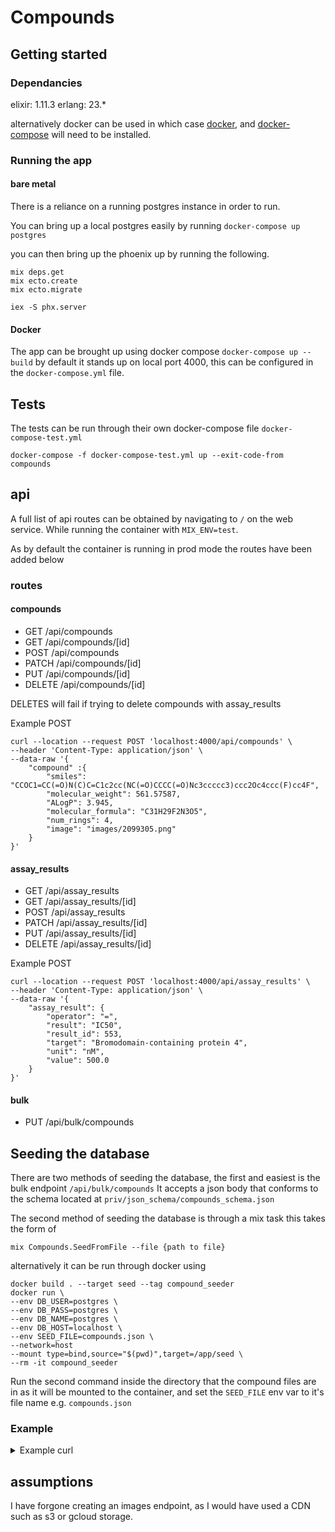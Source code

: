 # Compounds

## Getting started

### Dependancies

elixir: 1.11.3
erlang: 23.\*

alternatively docker can be used
in which case [docker](https://docs.docker.com/get-docker/), and [docker-compose](https://docs.docker.com/compose/install/) will need to be installed.

### Running the app

#### bare metal

There is a reliance on a running postgres instance in order to run.

You can bring up a local postgres easily by running `docker-compose up postgres`

you can then bring up the phoenix up by running the following.

```
mix deps.get
mix ecto.create
mix ecto.migrate

iex -S phx.server
```

#### Docker

The app can be brought up using docker compose `docker-compose up --build` by default it stands up on local port 4000, this can be configured in the `docker-compose.yml` file.

## Tests

The tests can be run through their own docker-compose file `docker-compose-test.yml`

```
docker-compose -f docker-compose-test.yml up --exit-code-from compounds
```

## api

A full list of api routes can be obtained by navigating to `/` on the web service. While running the container with `MIX_ENV=test`.

As by default the container is running in prod mode the routes have been added below

### routes
#### compounds

- GET /api/compounds
- GET /api/compounds/[id]
- POST /api/compounds
- PATCH /api/compounds/[id]
- PUT /api/compounds/[id]
- DELETE /api/compounds/[id] 

DELETES will fail if trying to delete compounds with assay_results

Example POST
```
curl --location --request POST 'localhost:4000/api/compounds' \
--header 'Content-Type: application/json' \
--data-raw '{
    "compound" :{
        "smiles": "CCOC1=CC(=O)N(C)C=C1c2cc(NC(=O)CCCC(=O)Nc3ccccc3)ccc2Oc4ccc(F)cc4F",
        "molecular_weight": 561.57587,
        "ALogP": 3.945,
        "molecular_formula": "C31H29F2N3O5",
        "num_rings": 4,
        "image": "images/2099305.png"
    }
}'
```

#### assay_results

- GET /api/assay_results
- GET /api/assay_results/[id]
- POST /api/assay_results
- PATCH /api/assay_results/[id]
- PUT /api/assay_results/[id]
- DELETE /api/assay_results/[id]

Example POST
```
curl --location --request POST 'localhost:4000/api/assay_results' \
--header 'Content-Type: application/json' \
--data-raw '{
    "assay_result": {
        "operator": "=",
        "result": "IC50",
        "result_id": 553,
        "target": "Bromodomain-containing protein 4",
        "unit": "nM",
        "value": 500.0
    }
}'
```

#### bulk
- PUT /api/bulk/compounds
## Seeding the database

There are two methods of seeding the database, the first and easiest is the bulk endpoint `/api/bulk/compounds` It accepts a json body that conforms to the schema located at `priv/json_schema/compounds_schema.json`

The second method of seeding the database is through a mix task this takes the form of

```
mix Compounds.SeedFromFile --file {path to file}
```

alternatively it can be run through docker using

```
docker build . --target seed --tag compound_seeder
docker run \
--env DB_USER=postgres \
--env DB_PASS=postgres \
--env DB_NAME=postgres \
--env DB_HOST=localhost \
--env SEED_FILE=compounds.json \
--network=host
--mount type=bind,source="$(pwd)",target=/app/seed \
--rm -it compound_seeder
```

Run the second command inside the directory that the compound files are in as it will be mounted to the container, and set the `SEED_FILE` env var to it's file name e.g. `compounds.json`

### Example

<details>
  <summary>Example curl</summary>
```
curl --location --request PUT 'localhost:4000/api/bulk/compounds' \
--header 'Content-Type: application/json' \
--data-raw '[
    {
        "compound_id": 2099305,
        "smiles": "CCOC1=CC(=O)N(C)C=C1c2cc(NC(=O)CCCC(=O)Nc3ccccc3)ccc2Oc4ccc(F)cc4F",
        "molecular_weight": 561.57587,
        "ALogP": 3.945,
        "molecular_formula": "C31H29F2N3O5",
        "num_rings": 4,
        "image": "images/2099305.png",
        "assay_results": [
            {
                "result_id": 17790202,
                "target": "Bromodomain-containing protein 4",
                "result": "Ki",
                "operator": "=",
                "value": 284,
                "unit": "nM"
            }
        ]
    },
    {
        "compound_id": 2125660,
        "smiles": "CCOC1=CC(=O)N(C)C=C1c2cc(NC(=O)Cc3noc4ccccc34)ccc2Oc5ccc(F)cc5F",
        "molecular_weight": 531.50683,
        "ALogP": 4.27,
        "molecular_formula": "C29H23F2N3O5",
        "num_rings": 5,
        "image": "images/2125660.png",
        "assay_results": [
            {
                "result_id": 17790198,
                "target": "Bromodomain-containing protein 4",
                "result": "Ki",
                "operator": "=",
                "value": 137,
                "unit": "nM"
            }
        ]
    },
    {
        "compound_id": 2176417,
        "smiles": "CCOC1=CC(=O)N(C)C=C1c2cc(NC(=O)Cc3cccc4ccccc34)ccc2Oc5ccc(F)cc5F",
        "molecular_weight": 540.55665,
        "ALogP": 5.096,
        "molecular_formula": "C32H26F2N2O4",
        "num_rings": 5,
        "image": "images/2176417.png",
        "assay_results": [
            {
                "result_id": 17790193,
                "target": "Bromodomain-containing protein 4",
                "result": "Ki",
                "operator": "=",
                "value": 140,
                "unit": "nM"
            }
        ]
    },
    {
        "compound_id": 2098840,
        "smiles": "CCOC1=CC(=O)N(C)C=C1c2cc(NC(=O)Nc3cccc(OC)c3)ccc2Oc4ccc(F)cc4F",
        "molecular_weight": 521.51201,
        "ALogP": 4.045,
        "molecular_formula": "C28H25F2N3O5",
        "num_rings": 4,
        "image": "images/2098840.png",
        "assay_results": [
            {
                "result_id": 17790184,
                "target": "Bromodomain-containing protein 4",
                "result": "Ki",
                "operator": "=",
                "value": 1030,
                "unit": "nM"
            }
        ]
    },
    {
        "compound_id": 2137553,
        "smiles": "CCOC1=CC(=O)N(C)C=C1c2cc(NC(=O)Nc3ccc(OC(F)(F)F)cc3)ccc2Oc4ccc(F)cc4F",
        "molecular_weight": 575.4834,
        "ALogP": 6.181,
        "molecular_formula": "C28H22F5N3O5",
        "num_rings": 4,
        "image": "images/2137553.png",
        "assay_results": [
            {
                "result_id": 17790180,
                "target": "Bromodomain-containing protein 4",
                "result": "Ki",
                "operator": ">",
                "value": 2380,
                "unit": "nM"
            }
        ]
    },
    {
        "compound_id": 2107746,
        "smiles": "CCOC1=CC(=O)N(C)C=C1c2cc(NCc3ncccc3C)ccc2Oc4ccc(F)cc4F",
        "molecular_weight": 477.50251,
        "ALogP": 4.311,
        "molecular_formula": "C27H25F2N3O3",
        "num_rings": 4,
        "image": "images/2107746.png",
        "assay_results": [
            {
                "result_id": 17790174,
                "target": "Bromodomain-containing protein 4",
                "result": "Ki",
                "operator": "=",
                "value": 320,
                "unit": "nM"
            }
        ]
    },
    {
        "compound_id": 2167381,
        "smiles": "CCOC1=CC(=O)N(C)C=C1c2cc(NC(=O)Cn3ccc(n3)c4ccccc4F)ccc2Oc5ccc(F)cc5F",
        "molecular_weight": 574.54981,
        "ALogP": 4.807,
        "molecular_formula": "C31H25F3N4O4",
        "num_rings": 5,
        "image": "images/2167381.png",
        "assay_results": [
            {
                "result_id": 17790170,
                "target": "Bromodomain-containing protein 4",
                "result": "Ki",
                "operator": ">",
                "value": 2380,
                "unit": "nM"
            }
        ]
    },
    {
        "compound_id": 2152891,
        "smiles": "CCOC1=CC(=O)N(C)C=C1c2cc(NC(=O)Cc3ccc4OCCCc4c3)ccc2Oc5ccc(F)cc5F",
        "molecular_weight": 546.56123,
        "ALogP": 4.702,
        "molecular_formula": "C31H28F2N2O5",
        "num_rings": 5,
        "image": "images/2152891.png",
        "assay_results": [
            {
                "result_id": 17790164,
                "target": "Bromodomain-containing protein 4",
                "result": "Ki",
                "operator": "=",
                "value": 271,
                "unit": "nM"
            }
        ]
    },
    {
        "compound_id": 1440191,
        "smiles": "COc1ccccc1S(=O)(=O)Nc2ccc3NC(=O)N(C)Cc3c2",
        "molecular_weight": 347.38888,
        "ALogP": 1.376,
        "molecular_formula": "C16H17N3O4S",
        "num_rings": 3,
        "image": "images/1440191.png",
        "assay_results": [
            {
                "result_id": 13477950,
                "target": "Bromodomain-containing protein 4",
                "result": "Kd",
                "operator": "=",
                "value": 136,
                "unit": "nM"
            }
        ]
    },
    {
        "compound_id": 1585157,
        "smiles": "COc1cc2c3NC(=O)N([C@H](C)c4ccccn4)c3cnc2cc1c5c(C)onc5C",
        "molecular_weight": 415.44454,
        "ALogP": 2.601,
        "molecular_formula": "C23H21N5O3",
        "num_rings": 5,
        "image": "images/1585157.png",
        "assay_results": [
            {
                "result_id": 13477951,
                "target": "Bromodomain-containing protein 4",
                "result": "Kd",
                "operator": "=",
                "value": 100,
                "unit": "nM"
            }
        ]
    },
    {
        "compound_id": 1524804,
        "smiles": "Cc1onc(C)c1c2cc(O)cc(c2)[C@H](O)c3ccccc3",
        "molecular_weight": 295.33248,
        "ALogP": 2.996,
        "molecular_formula": "C18H17NO3",
        "num_rings": 3,
        "image": "images/1524804.png",
        "assay_results": [
            {
                "result_id": 12679312,
                "target": "Bromodomain-containing protein 4",
                "result": "Kd",
                "operator": "=",
                "value": 360,
                "unit": "nM"
            }
        ]
    },
    {
        "compound_id": 1524811,
        "smiles": "Cc1onc(C)c1c2cc(O)cc(c2)[C@@H](O)c3ccccc3",
        "molecular_weight": 295.33248,
        "ALogP": 2.996,
        "molecular_formula": "C18H17NO3",
        "num_rings": 3,
        "image": "images/1524811.png",
        "assay_results": [
            {
                "result_id": 12679259,
                "target": "Bromodomain-containing protein 4",
                "result": "Kd",
                "operator": "=",
                "value": 390,
                "unit": "nM"
            }
        ]
    },
    {
        "compound_id": 1442535,
        "smiles": "Cc1onc(C)c1c2ccc(C)c(c2)S(=O)(=O)N3CCNCC3",
        "molecular_weight": 335.42124,
        "ALogP": 1.255,
        "molecular_formula": "C16H21N3O3S",
        "num_rings": 3,
        "image": "images/1442535.png",
        "assay_results": [
            {
                "result_id": 12161642,
                "target": "Bromodomain-containing protein 4",
                "result": "IC50",
                "operator": "=",
                "value": 12000,
                "unit": "nM"
            }
        ]
    },
    {
        "compound_id": 1442562,
        "smiles": "COc1ccc(NS(=O)(=O)c2cc(ccc2C)c3c(C)onc3C)cc1",
        "molecular_weight": 372.4381,
        "ALogP": 3.188,
        "molecular_formula": "C19H20N2O4S",
        "num_rings": 3,
        "image": "images/1442562.png",
        "assay_results": [
            {
                "result_id": 12161657,
                "target": "Bromodomain-containing protein 4",
                "result": "IC50",
                "operator": "=",
                "value": 5600,
                "unit": "nM"
            }
        ]
    },
    {
        "compound_id": 1442549,
        "smiles": "Cc1onc(C)c1c2ccc(C)c(c2)S(=O)(=O)NC3CCCC3",
        "molecular_weight": 334.43318,
        "ALogP": 3.029,
        "molecular_formula": "C17H22N2O3S",
        "num_rings": 3,
        "image": "images/1442549.png",
        "assay_results": [
            {
                "result_id": 12161670,
                "target": "Bromodomain-containing protein 4",
                "result": "IC50",
                "operator": "=",
                "value": 500,
                "unit": "nM"
            }
        ]
    }
]'
```
</details>

## assumptions

I have forgone creating an images endpoint, as I would have used a CDN such as s3 or gcloud storage.
